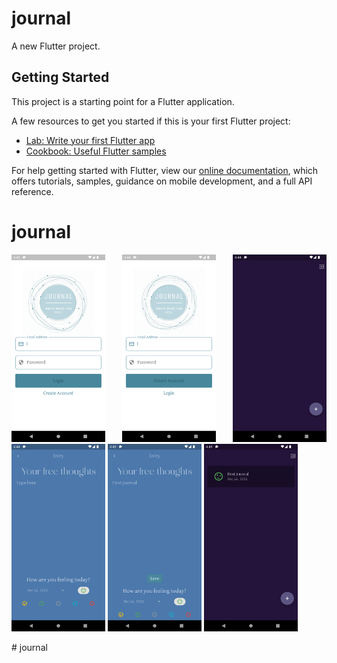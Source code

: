 # journal

A new Flutter project.

## Getting Started

This project is a starting point for a Flutter application.

A few resources to get you started if this is your first Flutter project:

- [Lab: Write your first Flutter app](https://flutter.dev/docs/get-started/codelab)
- [Cookbook: Useful Flutter samples](https://flutter.dev/docs/cookbook)

For help getting started with Flutter, view our
[online documentation](https://flutter.dev/docs), which offers tutorials,
samples, guidance on mobile development, and a full API reference.
# journal

<p align="justify">
  <img src="./assets/screenshots/1.png" width="150" height="300">
  <img src="./assets/screenshots/2.png" width="150" height="300">
  <img src="./assets/screenshots/3.png" width="150" height="300">
   <img src="./assets/screenshots/4.png" width="150" height="300">
  <img src="./assets/screenshots/5.png" width="150" height="300">
  <img src="./assets/screenshots/6.png" width="150" height="300">
</p>
# journal
